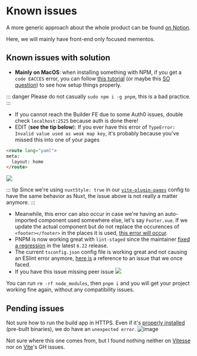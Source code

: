 # Known issues

A more generic approach about the whole product can be found [on Notion](https://www.notion.so/topcoat/Known-issues-9cc33d8f9c344b609ec0f1d6cff6af9a).

Here, we will mainly have front-end only focused mementos.

## Known issues with solution

- **Mainly on MacOS**: when installing something with NPM, if you get a `code EACCES` error, you can follow [this tutorial](https://medium.com/@ExplosionPills/dont-use-sudo-with-npm-5711d2726aa3) (or maybe this [SO question](https://stackoverflow.com/q/48910876/8816585)) to see how setup things properly.

::: danger
Please do not casually `sudo npm i -g pnpm`, this is a bad practice.
:::
- If you cannot reach the Builder FE due to some Auth0 issues, double check `localhost:2525` because auth is done there!
- EDIT (**see the tip below**): If you ever have this error of `TypeError: Invalid value used as weak map key`, it's probably because you've missed this into one of your pages
```html
<route lang="yaml">
meta:
  layout: home
</route>
```
![](https://i.imgur.com/1xpLJBX.png)

::: tip
Since we're using `nuxtStyle: true` in our [`vite-plugin-pages`](https://github.com/hannoeru/vite-plugin-pages#nuxtstyle) config to have the same behavior as Nuxt, the issue above is not really a matter anymore.
:::

- Meanwhile, this error can also occur in case we're having an auto-imported component used somewhere else, let's say `Footer.vue`. If we update the actual component but do not replace the occurences of `<footer></footer>` in the places it is used, [this error will occur](https://github.com/antfu/vite-ssg/issues/65#issuecomment-972781430).
- PNPM is now working great with `lint-staged` since the maintainer [fixed a regression](https://github.com/pnpm/pnpm/milestone/71?closed=1) in the latest `6.22` release.
- The current `tsconfig.json` config file is working great and not causing an ESlint error anymore, [here is](https://stackoverflow.com/questions/42609768/typescript-error-cannot-write-file-because-it-would-overwrite-input-file) a reference to an issue that we once faced.
- If you have this issue missing peer issue
![](https://user-images.githubusercontent.com/5133074/147968499-636975b5-04e9-4e4c-93c0-717ee9c3c7f4.png)

You can run `rm -rf node_modules`, then `pnpm i` and you will get your project working fine again, without any compatibility issues.

## Pending issues

Not sure how to run the build app in HTTPS. Even if it's [properly installed](https://github.com/FiloSottile/mkcert#linux) (pre-built binaries), we do have an `unexpected error`.
![image](https://user-images.githubusercontent.com/5133074/148989486-4f157737-0b53-4e78-9efa-d47208642961.png)

Not sure where this one comes from, but I found nothing neither on [Vitesse](https://github.com/antfu/vitesse/issues?q=is%3Aissue+is%3Aopen+sort%3Aupdated-desc) nor on [Vite](https://github.com/vitejs/vite/issues?q=is%3Aissue+is%3Aopen+sort%3Aupdated-desc)'s GH issues.
